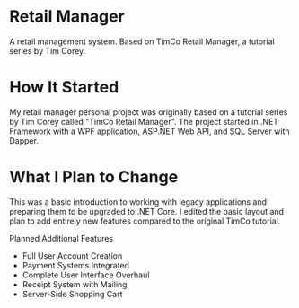 # Retail Manager
A retail management system. Based on TimCo Retail Manager, a tutorial series by Tim Corey.

# How It Started
My retail manager personal project was originally based on a tutorial series by Tim Corey called "TimCo Retail Manager". The project started in .NET Framework with a WPF application, ASP.NET Web API, and SQL Server with Dapper.


# What I Plan to Change
This was a basic introduction to working with legacy applications and preparing them to be upgraded to .NET Core. I edited the basic layout and plan to add entirely new features compared to the original TimCo tutorial.

Planned Additional Features
* Full User Account Creation
* Payment Systems Integrated
* Complete User Interface Overhaul
* Receipt System with Mailing
* Server-Side Shopping Cart
